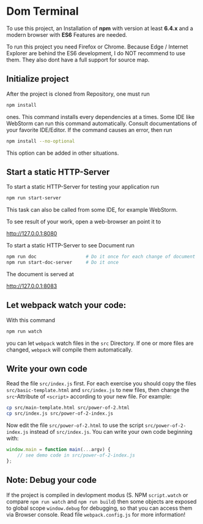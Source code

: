 # Dom Terminal

To use this project, an Installation of **npm** with version at least **6.4.x** and a modern browser with
**ES6** Features are needed.

To run this project you need Firefox or Chrome. Because Edge / Internet Explorer are behind the ES6 development, I 
do NOT recommend to use them. They also dont have a full support for source map. 

## Initialize project 


After the project is cloned from Repository, one must run

```bash
npm install
```

ones. This command installs every dependencies at a times. Some IDE like
WebStorm can run this command automatically. Consult documentations of your favorite 
IDE/Editor. If the command causes an error, then run 

```bash
npm install --no-optional
``` 

This option can be added in other situations.

## Start a static HTTP-Server
 
To start a static HTTP-Server for testing your application run

```bash
npm run start-server
```

This task can also be called from some IDE, for example WebStorm.

To see result of your work, open a web-browser an point it to 

http://127.0.0.1:8080

To start a static HTTP-Server to see Document run

```bash
npm run doc                  # Do it once for each change of document
npm run start-doc-server     # Do it once
```

The document is served at 

http://127.0.0.1:8083


## Let webpack watch your code:

With this command

```bash
npm run watch
```

you can let `webpack` watch files in the `src` Directory. If one or more files are changed, `webpack` 
will compile them automatically. 

## Write your own code

Read the file `src/index.js` first. For each exercise you should copy the files `src/basic-template.html` and 
`src/index.js` to new files, then change the `src`-Attribute of `<script>` according to your new file. For example:

```bash
cp src/main-template.html src/power-of-2.html
cp src/index.js src/power-of-2-index.js
```

Now edit the file `src/power-of-2.html` to use the script `src/power-of-2-index.js` instead of `src/index.js`.
You can write your own code beginning with:

```javascript
window.main = function main(...argv) {
	// see demo code in src/power-of-2-index.js
};
```  
## Note: Debug your code

If the project is compiled in devlopment modus (S. NPM `script.watch` or compare `npm run watch` and `npm run build`) 
then some objects are exposed to global scope `window.debug` for debugging, so that you can access them via Browser console.
Read file `webpack.config.js` for more information!  